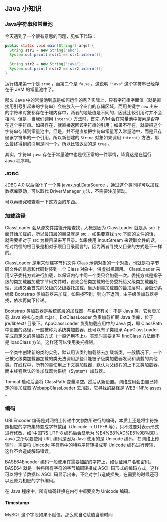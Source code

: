 ## Java 小知识

### Java字符串和常量池

今天遇到了一个很有意思的问题，见如下代码：

```java
public static void main(String[] args) {
  String str1 = new String("abc");
  System.out.println(str1 == str1.intern());
  
  String str2 = new String("java");
  System.out.println(str2 == str2.intern());
}
```

运行结果第一个是 `true` ，而第二个是 `false` 。这说明 `"java"` 这个字符串已经存在于 JVM 的常量池中了。

那么 Java 中的常量池到底是如何运作的呢？实际上，只有字符串字面值（就是直接用引号引起来的字符串）会被放入一个专门的存储区域，而用关键字 `new` 出来的字符串对象都存在于堆内存中，两者的地址值是不同的，因此比较引用时并不会相同。但是，当我们调用 `intern()` 方法时，首先 JVM 会在常量池中搜索是否存在这个字符串。如果存在，就直接返回该字符串的引用；如果不存在，就要把这个字符串存储到常量池中，但是，并不是直接把字符串常量写入常量池中，而是只存储该字符串的一个引用，所以新创建的 `String` 对象如果调用 `intern()` 方法，那么最终得到的引用是同一个，所以比较返回的是 `true` 。

其实，字符串 `java` 存在于常量池中也是很正常的一件事情，毕竟这是在运行 Java 程序嘛。



### JDBC

JDBC 4.0 以后强化了一个类 javax.sql.DataSource ，通过这个类同样可以加载数据库驱动，可以取代 DriverManager 方法，不需要注册驱动。

可以再研究和查看一下这方面的东西。



### 加载路径

ClassLoader 会从源文件路径开始查找，大概是因为 ClassLoader 就是从 src 下面开始加载的，所以最顶层的目录就是 src ，如果要查找 src 下面的文件的话，就需要相对于 src 为根目录来写目录。如果使用 InputStream 来读取文件的话，相对路径的根目录是相对于项目目录而言的，因为两者寻找父目录的方式是不一样的。



ClassLoader 是用来创建字节码文件 Class 示例对象的一个对象，也就是将字节码文件的信息和代码封装到一个 Class 对象中，供虚拟机调用。 ClassLoader 采用父子委托方式进行加载，以保证内存中同一个类只会加载一次。委托方式是指子级的类加载器加载字节码文件时，首先会把类加载的任务委托给父级类加载器处理，父级又会首先向父级的父级委托加载，当达到类加载器的最顶层时，会启动系统级 Bootstrap 类加载器来加载，如果找不到，则向下返回，由子级类加载器寻找，依次再向下传递。

Bootstrap 类加载器是系统底层的加载器，与系统有关，不是 Java 类，它负责加载 Java 的核心类库 rt.jar 。ExtClassLoader 负责加载扩展 Java 类库，位于 jre/lib/ext/ 目录下。AppClassLoader 负责加载应用中的 Java 类，即 ClassPath 中设置的路径，一般被称为系统类加载器。还可以有子类继承 AppClassLoader 完成自定义的类加载方式（一般还用不上）。实现时需要复写 findClass 方法而不是 loadClass 方法，这样还可以使用委托机制。

一个类中创建新的类的实例，默认用该类的加载器去加载新类。一般情况下，一个已被父级类加载器加载的类无法调用那些只能被子级类加载器发现和装载的其他类。在线程中，所有的类使用上下文类加载器，默认为父线程的上下文类加载器，而主线程默认的类加载器为系统（System）加载器。

Tomcat 启动后会将 ClassPath 变量清空，然后从新设置。网络应用会由自己特定的类加载器 WebappClassLoader 去加载，它寻找的路径是 WEB-INF/classes 。



### 编码

URLEncoder 编码是对网络上传递中文参数所进行的编码，本质上还是将字符按照相应的字符集转变成字节数组（Unicode -> UTF-8 等），只不过要对表示形式进行修改，如“中国”按 UTF-8 编码后会显示为 %E4%B8%AD%E5%9B%BD 。Java 之所以要使用 URL 编码是因为 Java 使用的是 Unicode 编码，在网络上传输时，需要将 Unicode 字符串中的特殊字符转换成非 Unicode 编码进行传输，这样不会造成解码错误。

BASE64Encoder 编码一般使用在需要加密的字符上，如认证用户名和密码。BASE64 就是一种将所有字符的字节编码转换成 ASCII 码形式的编码方式，这样可以将字节数据以 ASCII 码显示出来，不会对字节造成损失，在需要的时候还可以还原为相应的字节编码。

在 Java 程序中，所有编码转换在内存中都要变为 Unicode 编码。



#### Timestamp

MySQL 这个字段如果不赋值，那么就自动赋值当前时间